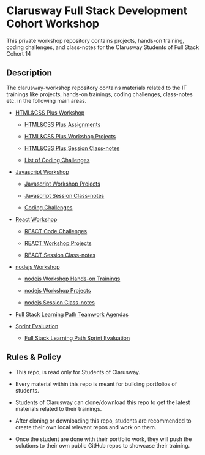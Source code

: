 # Clarusway Full Stack Development Cohort   Workshop

This private workshop repository contains projects, hands-on training, coding challenges, and class-notes for the Clarusway Students of Full Stack Cohort 14

## Description

The clarusway-workshop repository contains materials related to the IT trainings like projects, hands-on trainings, coding challenges, class-notes etc. in the following main areas.

- [HTML&CSS Plus Workshop](./html-css/README.md)

  - [HTML&CSS Plus Assignments](./html-css/assigments/README.md)
  
  - [HTML&CSS Plus Workshop Projects](./html-css/projects/README.md)

  - [HTML&CSS Plus Session Class-notes](./html-css/class-notes/README.md)

  - [List of Coding Challenges](./html-css/coding-challenges/README.md)

- [Javascript Workshop](./javascript/README.md)

  - [Javascript Workshop Projects](./javascript/Projects/README.md)

  - [Javascript Session Class-notes](./javascript/class-notes/README.md)

  - [Coding Challenges](./javascript/coding-challenges/README.md)

- [React Workshop](./react/README.md)

  - [REACT Code Challenges](./react/coding-challenges/README.md)

  - [REACT Workshop Projects](./react/projects/README.md)

  - [REACT Session Class-notes](./react/class-notes/README.md)


- [nodejs Workshop](./nodejs/README.md)

  - [nodejs Workshop Hands-on Trainings](./nodejs/hands-on/README.md)

  - [nodejs Workshop Projects](./nodejs/projects/README.md)

  - [nodejs Session Class-notes](./nodejs/class-notes/README.md)

- [Full Stack Learning Path Teamwork Agendas](./teamwork-agendas/README.md)


- [Sprint Evaluation](./sprint-evaluation/README.md)

    - [Full Stack Learning Path Sprint Evaluation](./sprint-evaluation/README.md)


## Rules & Policy

- This repo, is read only for Students of Clarusway.

- Every material within this repo is meant for building portfolios of students.

- Students of Clarusway can clone/download this repo to get the latest materials related to their trainings.

- After cloning or downloading this repo, students are recommended to create their own local relevant repos and work on them.

- Once the student are done with their portfolio work, they will push the solutions to their own public GitHub repos to showcase their training.
